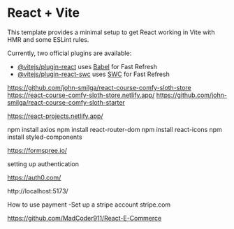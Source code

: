 # React + Vite

This template provides a minimal setup to get React working in Vite with HMR and some ESLint rules.

Currently, two official plugins are available:

- [@vitejs/plugin-react](https://github.com/vitejs/vite-plugin-react/blob/main/packages/plugin-react/README.md) uses [Babel](https://babeljs.io/) for Fast Refresh
- [@vitejs/plugin-react-swc](https://github.com/vitejs/vite-plugin-react-swc) uses [SWC](https://swc.rs/) for Fast Refresh


https://github.com/john-smilga/react-course-comfy-sloth-store  
https://react-course-comfy-sloth-store.netlify.app/
https://github.com/john-smilga/react-course-comfy-sloth-starter

https://react-projects.netlify.app/ 

npm install axios
npm install react-router-dom
npm install react-icons
npm install styled-components  


https://formspree.io/  

setting up authentication 

https://auth0.com/ 



http://localhost:5173/



How to use payment 
-Set up a stripe account
stripe.com

https://github.com/MadCoder911/React-E-Commerce
